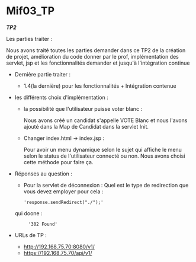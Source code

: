 # Mif03_TP

***TP2***

Les parties traiter : 

Nous avons traité toutes les parties demander dans ce TP2 de la création de projet, amélioration du code donner par le prof, implémentation des servlet, jsp et les fonctionnalités demander et jusqu'à l'intégration continue
* Dernière partie traiter : 

    - 1.4(la dernière) pour les fonctionnalités  + Intégration contenue
  
* les différents choix d'implémentation :

    -  la possibilité que l'utilisateur puisse voter blanc :
       
        Nous avons créé un candidat s'appelle VOTE Blanc et nous l'avons ajouté dans la Map de Candidat dans la servlet Init.
   
    - Changer index.html -> index.jsp :
    
        Pour avoir un menu dynamique selon le sujet qui affiche le menu selon le status de l'utilisateur connecté ou non.
        Nous avons choisi cette méthode pour faire ça.
      
* Réponses au question :
    -  Pour la servlet de déconnexion : Quel est le type de redirection que vous devez employer pour cela :

           'response.sendRedirect("./");'

    qui doone :
           
           '302 Found'
      
* URLs de TP :
  
  - http://192.168.75.70:8080/v1/
  - https://192.168.75.70/api/v1/
